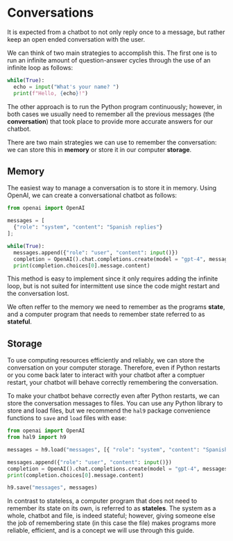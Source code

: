 
# Conversations

It is expected from a chatbot to not only reply once to a message, but rather keep an open ended conversation with the user.

We can think of two main strategies to accomplish this. The first one is to run an infinite amount of question-answer cycles through the use of an infinite loop as follows:

```python
while(True):
  echo = input("What's your name? ")
  print(f"Hello, {echo}!")
```

The other approach is to run the Python program continuously; however, in both cases we usually need to remember all the previous messages (the **conversation**) that took place to provide more accurate answers for our chatbot.

There are two main strategies we can use to remember the conversation: we can store this in **memory** or store it in our computer **storage**.
## Memory

The easiest way to manage a conversation is to store it in memory. Using OpenAI, we can create a conversational chatbot as follows:

```python
from openai import OpenAI

messages = [
  {"role": "system", "content": "Spanish replies"}
];

while(True):
  messages.append({"role": "user", "content": input()})
  completion = OpenAI().chat.completions.create(model = "gpt-4", messages = messages)
  print(completion.choices[0].message.content)
```

This method is easy to implement since it only requires adding the infinite loop, but is not suited for intermittent use since the code might restart and the conversation lost.

We often reffer to the memory we need to remember as the programs **state**, and a computer program that needs to remember state referred to as **stateful**.

## Storage

To use computing resources efficiently and reliably, we can store the conversation on your computer storage. Therefore, even if Python restarts or you come back later to interact with your chatbot after a comptuer restart, your chatbot will behave correctly remembering the conversation.

To make your chatbot behave correctly even after Python restarts, we can store the conversation messages to files. You can use any Python library to store and load files, but we recommend the `hal9` package convenience functions to `save` and `load` files with ease:

```python
from openai import OpenAI
from hal9 import h9

messages = h9.load("messages", [{ "role": "system", "content": "Spanish replies" }])

messages.append({"role": "user", "content": input()})
completion = OpenAI().chat.completions.create(model = "gpt-4", messages = messages)
print(completion.choices[0].message.content)

h9.save("messages", messages)
```

In contrast to stateless, a computer program that does not need to remember its state on its own, is referred to as **stateles**. The system as a whole, chatbot and file, is indeed stateful; however, giving someone else the job of remembering state (in this case the file) makes programs more reliable, efficient, and is a concept we will use through this guide.
